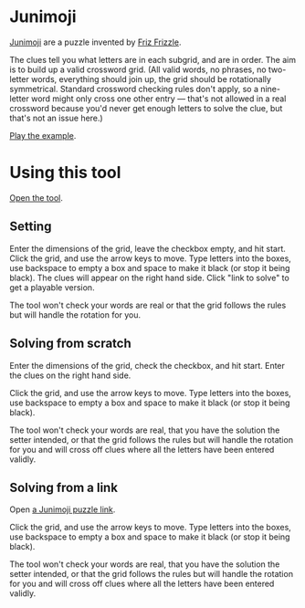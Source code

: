 # Junimoji

[Junimoji](https://twitter.com/junimojis) are a puzzle invented by [Friz Frizzle](https://twitter.com/frizfrizzle).

The clues tell you what letters are in each subgrid, and are in order. The aim is to build up a valid crossword grid. (All valid words, no phrases, no two-letter words, everything should join up, the grid should be rotationally symmetrical. Standard crossword checking rules don't apply, so a nine-letter word might only cross one other entry — that's not allowed in a real crossword because you'd never get enough letters to solve the clue, but that's not an issue here.)

[Play the example](https://github.andrewt.net/junimoji/#3,3,3,3,README,LITN,YCAUMUD,EPSATT,UIRIN,DCALHY,EGGEAMS,FILE,UNRNCE).

# Using this tool

[Open the tool](https://github.andrewt.net/junimoji/).

## Setting

Enter the dimensions of the grid, leave the checkbox empty, and hit start. Click the grid, and use the arrow keys to move. Type letters into the boxes, use backspace to empty a box and space to make it black (or stop it being black). The clues will appear on the right hand side. Click "link to solve" to get a playable version.

The tool won't check your words are real or that the grid follows the rules but will handle the rotation for you.

## Solving from scratch

Enter the dimensions of the grid, check the checkbox, and hit start. Enter the clues on the right hand side.

Click the grid, and use the arrow keys to move. Type letters into the boxes, use backspace to empty a box and space to make it black (or stop it being black).

The tool won't check your words are real, that you have the solution the setter intended, or that the grid follows the rules but will handle the rotation for you and will cross off clues where all the letters have been entered validly.

## Solving from a link

Open [a Junimoji puzzle link](https://github.andrewt.net/junimoji/#3,3,3,3,README,LITN,YCAUMUD,EPSATT,UIRIN,DCALHY,EGGEAMS,FILE,UNRNCE).

Click the grid, and use the arrow keys to move. Type letters into the boxes, use backspace to empty a box and space to make it black (or stop it being black).

The tool won't check your words are real, that you have the solution the setter intended, or that the grid follows the rules but will handle the rotation for you and will cross off clues where all the letters have been entered validly.
